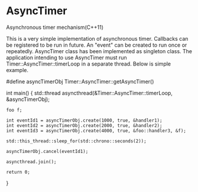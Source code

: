 AsyncTimer
==========

Asynchronous timer mechanism(C++11)

This is a very simple implementation of asynchronous timer. Callbacks can be registered
to be run in future. An "event" can be created to run once or repeatedly. AsyncTimer class
has been implemented as singleton class. The application intending to use AsyncTimer must run
Timer::AsyncTimer::timerLoop in a separate thread. Below is simple example.

#define asyncTimerObj Timer::AsyncTimer::getAsyncTimer()

int main()
{
    std::thread asyncthread(&Timer::AsyncTimer::timerLoop,
                            &asyncTimerObj);

    foo f;

    int eventId1 = asyncTimerObj.create(1000, true, &handler1);
    int eventId2 = asyncTimerObj.create(2000, true, &handler2);
    int eventId3 = asyncTimerObj.create(4000, true, &foo::handler3, &f);

    std::this_thread::sleep_for(std::chrono::seconds(2));

    asyncTimerObj.cancel(eventId1);

    asyncthread.join();

    return 0;
}



